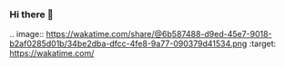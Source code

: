 ### Hi there 👋

<!--
**JeerasakTH/JeerasakTH** is a ✨ _special_ ✨ repository because its `README.md` (this file) appears on your GitHub profile.

Here are some ideas to get you started:

- 🔭 I’m currently working on ...
- 🌱 I’m currently learning ...
- 👯 I’m looking to collaborate on ...
- 🤔 I’m looking for help with ...
- 💬 Ask me about ...
- 📫 How to reach me: ...
- 😄 Pronouns: ...
- ⚡ Fun fact: ...
-->
.. image:: https://wakatime.com/share/@6b587488-d9ed-45e7-9018-b2af0285d01b/34be2dba-dfcc-4fe8-9a77-090379d41534.png
    :target: https://wakatime.com/
